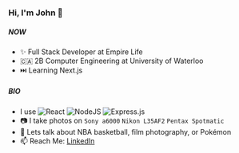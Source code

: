### Hi, I'm John 👋

##### NOW

- ✨ Full Stack Developer at Empire Life
- 🇨🇦 2B Computer Engineering at University of Waterloo
- ⏭️ Learning Next.js

##### BIO

- I use
 ![React](https://img.shields.io/badge/react-%2320232a.svg?logoWidth=10?style=for-the-badge&logo=react&logoColor=%2361DAFB)
 ![NodeJS](https://img.shields.io/badge/node.js-6DA55F?logoWidth=10?style=for-the-badge&logo=node.js&logoColor=white)
 ![Express.js](https://img.shields.io/badge/express.js-%23404d59.svg?logoWidth=10?style=for-the-badge&logo=express&logoColor=%2361DAFB)
- 📷 I take photos on `Sony a6000` `Nikon L35AF2` `Pentax Spotmatic`
- 💬 Lets talk about NBA basketball, film photography, or Pokémon
- 📫 Reach Me: [LinkedIn](https://www.linkedin.com/in/johnswyoon/)
